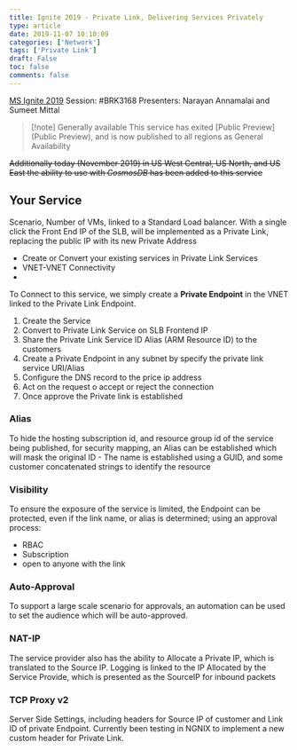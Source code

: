 ```yaml
---
title: Ignite 2019 - Private Link, Delivering Services Privately
type: article 
date: 2019-11-07 10:10:09
categories: ['Network']
tags: ['Private Link']
draft: False
toc: false 
comments: false 
---
```



[MS Ignite 2019](conf-microsoft_ignite-2019) Session: #BRK3168
Presenters: Narayan Annamalai and Sumeet Mittal

> [!note] Generally available
> This service has exited [Public Preview](Public Preview), and is now published to all regions as General Availability

~~Additionally today (November 2019) in US West Central, US North, and US East the ability to use with *CosmosDB* has been added to this service~~

## Your Service

Scenario, Number of VMs, linked to a Standard Load balancer. With a single click the Front End IP of the SLB, will be implemented as a Private Link, replacing the public IP with its new Private Address

* Create or Convert your existing services in Private Link Services
* VNET-VNET Connectivity
* 
To Connect to this service, we simply create a **Private Endpoint** in the VNET linked to the Private Link Endpoint.

1. Create the Service
1. Convert to Private Link Service on SLB Frontend IP
1. Share the Private Link Service ID Alias (ARM Resource ID) to the customers 
1. Create a Private Endpoint in any subnet by specify the private link service URI/Alias
1. Configure the DNS record to the price ip address
1. Act on the request o accept or reject the connection
1. Once approve the Private link is established


### Alias

To hide the hosting subscription id, and resource group id of the service being published, for security mapping, an Alias can be established which will mask the original ID - The name is established using a GUID, and some customer concatenated strings to identify the resource

### Visibility

To ensure the exposure of the service is limited, the Endpoint can be protected, even if the link name, or alias is determined; using an approval process:

* RBAC
* Subscription
* open to anyone with the link

### Auto-Approval

To support a large scale scenario for approvals, an automation can be used to set the audience which will be auto-approved.

### NAT-IP

The service provider also has the ability to Allocate a Private IP, which is translated to the Source IP. Logging is linked to the IP Allocated by the Service Provide, which is presented as the SourceIP for inbound packets

### TCP Proxy v2

Server Side Settings, including headers for Source IP of customer and Link ID of private Endpoint. Currently been testing in NGNIX to implement a new custom header for Private Link.